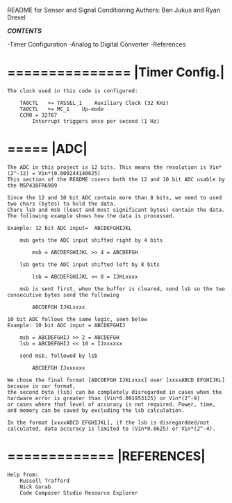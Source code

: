 README for Sensor and Signal Conditioning 
Authors: Ben Jukus and Ryan Drexel

***CONTENTS***

-Timer Configuration
-Analog to Digital Converter
-References

===============
|Timer Config.|
===============
	The clock used in this code is configured:
 
		TA0CTL   += TASSEL_1	Auxiliary Clock (32 KHz)
		TA0CTL   += MC_1	Up-mode	
		CCR0 = 32767
			Interrupt triggers once per second (1 Hz)
=====
|ADC|
=====
	The ADC in this project is 12 bits. This means the resolution is Vin*(2^-12) = Vin*(0.000244140625)
	This section of the README covers both the 12 and 10 bit ADC usable by the MSP430FR6989 

	Since the 12 and 10 bit ADC contain more than 8 bits, we need to used two chars (bytes) to hold the data.
	Chars lsb and msb (least and most significant bytes) contain the data. The following example shows how the data is processed.

	Example: 12 bit ADC input=	ABCDEFGHIJKL

		msb gets the ADC input shifted right by 4 bits
		
			msb = ABCDEFGHIJKL >> 4 = ABCDEFGH

		lsb gets the ADC input shifted left by 8 bits
		
			lsb = ABCDEFGHIJKL << 8 = IJKLxxxx

		msb is sent first, when the buffer is cleared, send lsb so the two consecutive bytes send the following
		
			ABCDEFGH IJKLxxxx

	10 bit ADC follows the same logic, seen below 
	Example: 10 bit ADC input = ABCDEFGHIJ
	
		msb = ABCDEFGHIJ >> 2 = ABCDEFGH
		lsb = ABCDEFGHIJ << 10 = IJxxxxxx

		send msb, followed by lsb
	
			ABCDEFGH IJxxxxxx

	We chose the final format [ABCDEFGH IJKLxxxx] over [xxxxABCD EFGHIJKL] because in our format, 
	the second byte (lsb) can be completely disregarded in cases when the hardware error is greater than (Vin*0.001953125) or Vin*(2^-9)
	or cases where that level of accuracy is not required. Power, time, and memory can be saved by excluding the lsb calculation.

	In the format [xxxxABCD EFGHIJKL], if the lsb is disregardded/not calculated, data accuracy is limited to (Vin*0.0625) or Vin*(2^-4).

=============
|REFERENCES|
=============
	Help from:
		Russell Trafford
		Nick Gorab
		Code Composer Studio Resource Explorer